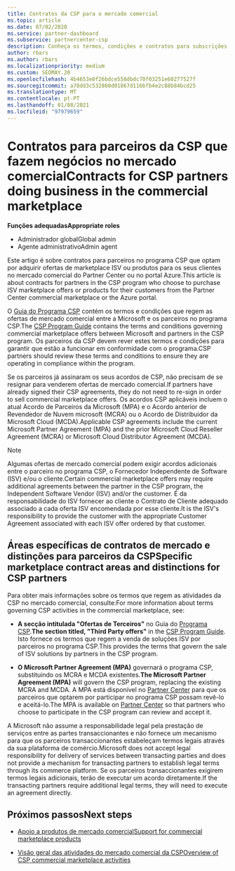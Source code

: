 ```yaml
---
title: Contratos da CSP para o mercado comercial
ms.topic: article
ms.date: 07/02/2020
ms.service: partner-dashboard
ms.subservice: partnercenter-csp
description: Conheça os termos, condições e contratos para subscrições de produtos ISV de terceiros adquiridos por parceiros da CSP no mercado comercial.
author: rbars
ms.author: rbars
ms.localizationpriority: medium
ms.custom: SEOMAY.20
ms.openlocfilehash: 4b4653e0f26bdce558dbdc70f03251e60277527f
ms.sourcegitcommit: a78dd3c532860d01867d116bfb4e2c88b84bcd25
ms.translationtype: MT
ms.contentlocale: pt-PT
ms.lasthandoff: 01/08/2021
ms.locfileid: "97979659"
---
```

# <a name="contracts-for-csp-partners-doing-business-in-the-commercial-marketplace"></a><span data-ttu-id="b0917-103">Contratos para parceiros da CSP que fazem negócios no mercado comercial</span><span class="sxs-lookup"><span data-stu-id="b0917-103">Contracts for CSP partners doing business in the commercial marketplace</span></span>


<span data-ttu-id="b0917-104">**Funções adequadas**</span><span class="sxs-lookup"><span data-stu-id="b0917-104">**Appropriate roles**</span></span>

- <span data-ttu-id="b0917-105">Administrador global</span><span class="sxs-lookup"><span data-stu-id="b0917-105">Global admin</span></span>
- <span data-ttu-id="b0917-106">Agente administrativo</span><span class="sxs-lookup"><span data-stu-id="b0917-106">Admin agent</span></span>

<span data-ttu-id="b0917-107">Este artigo é sobre contratos para parceiros no programa CSP que optam por adquirir ofertas de marketplace ISV ou produtos para os seus clientes no mercado comercial do Partner Center ou no portal Azure.</span><span class="sxs-lookup"><span data-stu-id="b0917-107">This article is about contracts for partners in the CSP program who choose to purchase ISV marketplace offers or products for their customers from the Partner Center commercial marketplace or the Azure portal.</span></span>

<span data-ttu-id="b0917-108">O [Guia do Programa CSP](https://go.microsoft.com/fwlink/p/?LinkId=617100) contém os termos e condições que regem as ofertas de mercado comercial entre a Microsoft e os parceiros no programa CSP.</span><span class="sxs-lookup"><span data-stu-id="b0917-108">The [CSP Program Guide](https://go.microsoft.com/fwlink/p/?LinkId=617100) contains the terms and conditions governing commercial marketplace offers between Microsoft and partners in the CSP program.</span></span> <span data-ttu-id="b0917-109">Os parceiros da CSP devem rever estes termos e condições para garantir que estão a funcionar em conformidade com o programa.</span><span class="sxs-lookup"><span data-stu-id="b0917-109">CSP partners should review these terms and conditions to ensure they are operating in compliance within the program.</span></span>  

<span data-ttu-id="b0917-110">Se os parceiros já assinaram os seus acordos de CSP, não precisam de se resignar para venderem ofertas de mercado comercial.</span><span class="sxs-lookup"><span data-stu-id="b0917-110">If partners have already signed their CSP agreements, they do not need to re-sign in order to sell commercial marketplace offers.</span></span> <span data-ttu-id="b0917-111">Os acordos CSP aplicáveis incluem o atual Acordo de Parceiros da Microsoft (MPA) e o Acordo anterior de Revendedor de Nuvem microsoft (MCRA) ou o Acordo de Distribuidor da Microsoft Cloud (MCDA).</span><span class="sxs-lookup"><span data-stu-id="b0917-111">Applicable CSP agreements include the current Microsoft Partner Agreement (MPA) and the prior Microsoft Cloud Reseller Agreement (MCRA) or Microsoft Cloud Distributor Agreement (MCDA).</span></span>

>[!NOTE]
> <span data-ttu-id="b0917-112">Algumas ofertas de mercado comercial podem exigir acordos adicionais entre o parceiro no programa CSP, o Fornecedor Independente de Software (ISV) e/ou o cliente.</span><span class="sxs-lookup"><span data-stu-id="b0917-112">Certain commercial marketplace offers may require additional agreements between the partner in the CSP program, the Independent Software Vendor (ISV) and/or the customer.</span></span> <span data-ttu-id="b0917-113">É da responsabilidade do ISV fornecer ao cliente o Contrato de Cliente adequado associado a cada oferta ISV encomendada por esse cliente.</span><span class="sxs-lookup"><span data-stu-id="b0917-113">It is the ISV's responsibility to provide the customer with the appropriate Customer Agreement associated with each ISV offer ordered by that customer.</span></span>

## <a name="specific-marketplace-contract-areas-and-distinctions-for-csp-partners"></a><span data-ttu-id="b0917-114">Áreas específicas de contratos de mercado e distinções para parceiros da CSP</span><span class="sxs-lookup"><span data-stu-id="b0917-114">Specific marketplace contract areas and distinctions for CSP partners</span></span>

<span data-ttu-id="b0917-115">Para obter mais informações sobre os termos que regem as atividades da CSP no mercado comercial, consulte:</span><span class="sxs-lookup"><span data-stu-id="b0917-115">For more information about terms governing CSP activities in the commercial marketplace, see:</span></span>

- <span data-ttu-id="b0917-116">**A secção intitulada "Ofertas de Terceiros"** no Guia do [Programa CSP](https://go.microsoft.com/fwlink/p/?LinkId=617100).</span><span class="sxs-lookup"><span data-stu-id="b0917-116">**The section titled, "Third Party offers"** in the [CSP Program Guide](https://go.microsoft.com/fwlink/p/?LinkId=617100).</span></span> <span data-ttu-id="b0917-117">Isto fornece os termos que regem a venda de soluções ISV por parceiros no programa CSP.</span><span class="sxs-lookup"><span data-stu-id="b0917-117">This provides the terms that govern the sale of ISV solutions by partners in the CSP program.</span></span>

- <span data-ttu-id="b0917-118">**O Microsoft Partner Agreement (MPA)** governará o programa CSP, substituindo os MCRA e MCDA existentes.</span><span class="sxs-lookup"><span data-stu-id="b0917-118">**The Microsoft Partner Agreement (MPA)** will govern the CSP program, replacing the existing MCRA and MCDA.</span></span> <span data-ttu-id="b0917-119">A MPA está disponível no [Partner Center](https://partner.microsoft.com/pcv/dashboard/overview) para que os parceiros que optarem por participar no programa CSP possam revê-lo e aceitá-lo.</span><span class="sxs-lookup"><span data-stu-id="b0917-119">The MPA is available on [Partner Center](https://partner.microsoft.com/pcv/dashboard/overview) so that partners who choose to participate in the CSP program can review and accept it.</span></span>
  
<span data-ttu-id="b0917-120">A Microsoft não assume a responsabilidade legal pela prestação de serviços entre as partes transaccionantes e não fornece um mecanismo para que os parceiros transaccionantes estabeleçam termos legais através da sua plataforma de comércio.</span><span class="sxs-lookup"><span data-stu-id="b0917-120">Microsoft does not accept legal responsibility for delivery of services between transacting parties and does not provide a mechanism for transacting partners to establish legal terms through its commerce platform.</span></span> <span data-ttu-id="b0917-121">Se os parceiros transaccionantes exigirem termos legais adicionais, terão de executar um acordo diretamente.</span><span class="sxs-lookup"><span data-stu-id="b0917-121">If the transacting partners require additional legal terms, they will need to execute an agreement directly.</span></span>

## <a name="next-steps"></a><span data-ttu-id="b0917-122">Próximos passos</span><span class="sxs-lookup"><span data-stu-id="b0917-122">Next steps</span></span>

- [<span data-ttu-id="b0917-123">Apoio a produtos de mercado comercial</span><span class="sxs-lookup"><span data-stu-id="b0917-123">Support for commercial marketplace products</span></span>](csp-commercial-marketplace-support.md)

- [<span data-ttu-id="b0917-124">Visão geral das atividades do mercado comercial da CSP</span><span class="sxs-lookup"><span data-stu-id="b0917-124">Overview of CSP commercial marketplace activities</span></span>](csp-commercial-marketplace-overview.md)
